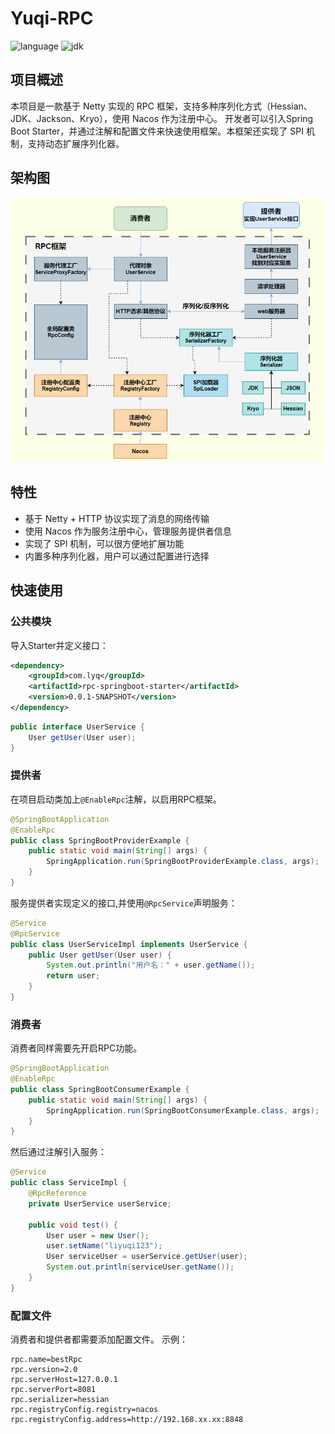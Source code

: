 # Yuqi-RPC

![language](https://img.shields.io/badge/language-Java-orange.svg)
![jdk](https://img.shields.io/static/v1?label=jdk&message=11&color=blue)

## 项目概述
本项目是一款基于 Netty 实现的 RPC 框架，支持多种序列化方式（Hessian、JDK、Jackson、Kryo），使用 Nacos 作为注册中心。
开发者可以引入Spring Boot Starter，并通过注解和配置文件来快速使用框架。本框架还实现了 SPI 机制，支持动态扩展序列化器。

## 架构图
![](RPC.png)

## 特性
- 基于 Netty + HTTP 协议实现了消息的网络传输
- 使用 Nacos 作为服务注册中心，管理服务提供者信息
- 实现了 SPI 机制，可以很方便地扩展功能
- 内置多种序列化器，用户可以通过配置进行选择

## 快速使用
### 公共模块
导入Starter并定义接口：
```xml
<dependency>
    <groupId>com.lyq</groupId>
    <artifactId>rpc-springboot-starter</artifactId>
    <version>0.0.1-SNAPSHOT</version>
</dependency>
```
```java
public interface UserService {
    User getUser(User user);
}
```

### 提供者
在项目启动类加上`@EnableRpc`注解，以启用RPC框架。
```java
@SpringBootApplication
@EnableRpc
public class SpringBootProviderExample {
    public static void main(String[] args) {
        SpringApplication.run(SpringBootProviderExample.class, args);
    }
}
```
服务提供者实现定义的接口,并使用`@RpcService`声明服务：
```java
@Service
@RpcService
public class UserServiceImpl implements UserService {
    public User getUser(User user) {
        System.out.println("用户名：" + user.getName());
        return user;
    }
}
```

### 消费者
消费者同样需要先开启RPC功能。
```java
@SpringBootApplication
@EnableRpc
public class SpringBootConsumerExample {
    public static void main(String[] args) {
        SpringApplication.run(SpringBootConsumerExample.class, args);
    }
}
```
然后通过注解引入服务：
```java
@Service
public class ServiceImpl {
    @RpcReference
    private UserService userService;

    public void test() {
        User user = new User();
        user.setName("liyuqi123");
        User serviceUser = userService.getUser(user);
        System.out.println(serviceUser.getName());
    }
}
```

### 配置文件
消费者和提供者都需要添加配置文件。
示例：
```properties
rpc.name=bestRpc
rpc.version=2.0
rpc.serverHost=127.0.0.1
rpc.serverPort=8081
rpc.serializer=hessian
rpc.registryConfig.registry=nacos
rpc.registryConfig.address=http://192.168.xx.xx:8848
```